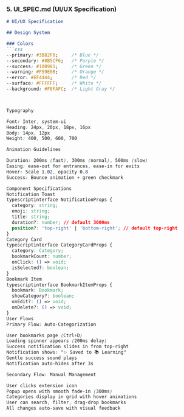 ### 5. **UI_SPEC.md** (UI/UX Specification)
```markdown
# UI/UX Specification

## Design System

### Colors
```css
--primary: #3B82F6;     /* Blue */
--secondary: #8B5CF6;   /* Purple */
--success: #10B981;     /* Green */
--warning: #F59E0B;     /* Orange */
--error: #EF4444;       /* Red */
--surface: #FFFFFF;     /* White */
--background: #F8FAFC;  /* Light Gray */



Typography

Font: Inter, system-ui
Heading: 24px, 20px, 18px, 16px
Body: 14px, 12px
Weight: 400, 500, 600, 700

Animation Guidelines

Duration: 200ms (fast), 300ms (normal), 500ms (slow)
Easing: ease-out for entrances, ease-in for exits
Hover: Scale 1.02, opacity 0.8
Success: Bounce animation + green checkmark

Component Specifications
Notification Toast
typescriptinterface NotificationProps {
  category: string;
  emoji: string;
  title: string;
  duration?: number; // default 3000ms
  position?: 'top-right' | 'bottom-right'; // default top-right
}
Category Card
typescriptinterface CategoryCardProps {
  category: Category;
  bookmarkCount: number;
  onClick: () => void;
  isSelected?: boolean;
}
Bookmark Item
typescriptinterface BookmarkItemProps {
  bookmark: Bookmark;
  showCategory?: boolean;
  onEdit?: () => void;
  onDelete?: () => void;
}
User Flows
Primary Flow: Auto-Categorization

User bookmarks page (Ctrl+D)
Loading spinner appears (200ms delay)
Success notification slides in from top-right
Notification shows: "✨ Saved to 📚 Learning"
Gentle success sound plays
Notification auto-hides after 3s

Secondary Flow: Manual Management

User clicks extension icon
Popup opens with smooth fade-in (300ms)
Categories display in grid with hover animations
User can search, filter, drag-drop bookmarks
All changes auto-save with visual feedback